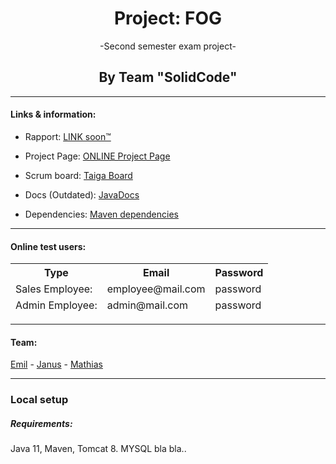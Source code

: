 
<h1 align="center">Project: FOG</h1>
<p align="center">-Second semester exam project-</p>
<h2 align="center">By Team "SolidCode"</h2>
<hr>
<h4>Links & information:</h4>

- Rapport: [LINK soon™](https://github.com/MGDelux/FOG/tree/master/src/main/resources)

- Project Page: [ONLINE Project Page](http://solidcode.xyz/FOG/)

- Scrum board: [Taiga Board](https://tree.taiga.io/project/mgdelux-fog/)

- Docs (Outdated): [JavaDocs](https://mgdelux.github.io/FOG/)

- Dependencies: [Maven dependencies](https://github.com/MGDelux/FOG/network/dependencies)

<hr>

<h4>Online test users:</h4>
<table>
  <thead>
    <tr>
      <th>Type</th>
      <th>Email</th>
      <th>Password</th>
    </tr>
    <tr>
        <td>Sales Employee:</td>
      <td>employee@mail.com</td>
       <td>password</td>
    </tr>
    <tr>
        <td>Admin Employee:</td>
      <td>admin@mail.com</td>
       <td>password</td>
    </tr>
     </thead>
     </table>
<hr>

<h4>Team:</h4>
<a href="https://github.com/Tenz331" rel="nofollow">Emil</a> - <a href="https://github.com/Janussr" rel="nofollow">Janus</a> - <a href="https://github.com/MGDelux" rel="nofollow">Mathias</a>

<hr>
<h3> Local setup</h3>
<h5>Requirements:</h5>
Java 11,
Maven, 
Tomcat 8.
MYSQL
bla bla..
